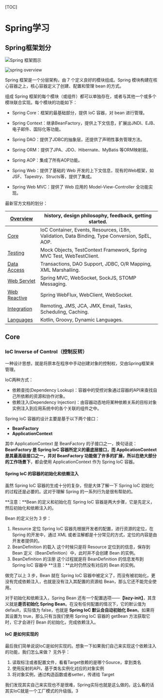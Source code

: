 

[TOC]

# Spring学习

## Spring框架划分

![Spring 框架图示](/Users/huangchenyao/Documents/markdown-note/Java/Spring学习.assets/spring_framework.gif)

![spring overview](/Users/huangchenyao/Documents/markdown-note/Java/Spring学习.assets/spring-overview.png)

Spring 框架是一个分层架构，由 7 个定义良好的模块组成。Spring 模块构建在核心容器之上，核心容器定义了创建、配置和管理 bean 的方式。

组成 Spring 框架的每个模块（或组件）都可以单独存在，或者与其他一个或多个模块联合实现。每个模块的功能如下：

- Spring Core：框架的最基础部分，提供 IoC 容器，对 bean 进行管理。

- Spring Context：继承BeanFactory，提供上下文信息，扩展出JNDI、EJB、电子邮件、国际化等功能。

- Spring DAO：提供了JDBC的抽象层，还提供了声明性事务管理方法。

- Spring ORM：提供了JPA、JDO、Hibernate、MyBatis 等ORM映射层。

- Spring AOP：集成了所有AOP功能。

- Spring Web：提供了基础的 Web 开发的上下文信息，现有的Web框架，如JSF、Tapestry、Structs等，提供了集成。

- Spring Web MVC：提供了 Web 应用的 Model-View-Controller 全功能实现。

  

最新官方文档的划分：

| [Overview](https://docs.spring.io/spring/docs/5.3.0-SNAPSHOT/spring-framework-reference/overview.html#overview) | history, design philosophy, feedback, getting started.       |
| ------------------------------------------------------------ | ------------------------------------------------------------ |
| [Core](https://docs.spring.io/spring/docs/5.3.0-SNAPSHOT/spring-framework-reference/core.html#spring-core) | IoC Container, Events, Resources, i18n, Validation, Data Binding, Type Conversion, SpEL, AOP. |
| [Testing](https://docs.spring.io/spring/docs/5.3.0-SNAPSHOT/spring-framework-reference/testing.html#testing) | Mock Objects, TestContext Framework, Spring MVC Test, WebTestClient. |
| [Data Access](https://docs.spring.io/spring/docs/5.3.0-SNAPSHOT/spring-framework-reference/data-access.html#spring-data-tier) | Transactions, DAO Support, JDBC, O/R Mapping, XML Marshalling. |
| [Web Servlet](https://docs.spring.io/spring/docs/5.3.0-SNAPSHOT/spring-framework-reference/web.html#spring-web) | Spring MVC, WebSocket, SockJS, STOMP Messaging.              |
| [Web Reactive](https://docs.spring.io/spring/docs/5.3.0-SNAPSHOT/spring-framework-reference/web-reactive.html#spring-webflux) | Spring WebFlux, WebClient, WebSocket.                        |
| [Integration](https://docs.spring.io/spring/docs/5.3.0-SNAPSHOT/spring-framework-reference/integration.html#spring-integration) | Remoting, JMS, JCA, JMX, Email, Tasks, Scheduling, Caching.  |
| [Languages](https://docs.spring.io/spring/docs/5.3.0-SNAPSHOT/spring-framework-reference/languages.html#languages) | Kotlin, Groovy, Dynamic Languages.                           |



## Core

### IoC Inverse of Control（控制反转）

一种设计思想，就是将原本在程序中手动创建对象的控制权，交由Spring框架来管理。

IoC两种方式：

- 依赖查找(Dependency Lookup)：容器中的受控对象通过容器的API来查找自己所依赖的资源和协作对象。
- 依赖注入(Dependency Injection)：由容器动态地将某种依赖关系的目标对象实例注入到应用系统中的各个关联的组件之中。

Spring IoC 容器的设计主要是基于以下两个接口：

- **BeanFactory**
- **ApplicationContext**

其中 ApplicationContext 是 BeanFactory 的子接口之一，换句话说：**BeanFactory 是 Spring IoC 容器所定义的最底层接口，**而 ApplicationContext 是其最高级接口之一，并对 BeanFactory 功能做了许多的扩展，所以在**绝大部分的工作场景下**，都会使用 ApplicationContext 作为 Spring IoC 容器。

#### Spring IoC 的容器的初始化和依赖注入

虽然 Spring IoC 容器的生成十分的复杂，但是大体了解一下 Spring IoC 初始化的过程还是必要的。这对于理解 Spring 的一系列行为是很有帮助的。

**注意：**Bean 的定义和初始化在 Spring IoC 容器是两大步骤，它是先定义，然后初始化和依赖注入的。

Bean 的定义分为 3 步：

1. Resource 定位
   Spring IoC 容器先根据开发者的配置，进行资源的定位，在 Spring 的开发中，通过 XML 或者注解都是十分常见的方式，定位的内容是由开发者提供的。
2. BeanDefinition 的载入
   这个时候只是将 Resource 定位到的信息，保存到 Bean 定义（BeanDefinition）中，此时并不会创建 Bean 的实例。
3. BeanDefinition 的注册
   这个过程就是将 BeanDefinition 的信息发布到 Spring IoC 容器中
   **注意：**此时仍然没有对应的 Bean 的实例。

做完了以上 3 步，Bean 就在 Spring IoC 容器中被定义了，而没有被初始化，更没有完成依赖注入，也就是没有注入其配置的资源给 Bean，那么它还不能完全使用。

对于初始化和依赖注入，Spring Bean 还有一个配置选项——**【lazy-init】**，其含义就是**是否初始化 Spring Bean**。在没有任何配置的情况下，它的默认值为 default，实际值为 false，也就是 **Spring IoC 默认会自动初始化 Bean**。如果将其设置为 true，那么只有当我们使用 Spring IoC 容器的 getBean 方法获取它时，它才会进行 Bean 的初始化，完成依赖注入。

#### IoC 是如何实现的

最后我们简单说说IoC是如何实现的。想象一下如果我们自己来实现这个依赖注入的功能，我们怎么来做？ 无外乎：

1. 读取标注或者配置文件，看看Target依赖的是哪个Source，拿到类名
2. 使用反射的API，基于类名实例化对应的对象实例
3. 将对象实例，通过构造函数或者setter，传递给 Target

我们发现其实自己来实现也不是很难，Spring实际也就是这么做的。这么看的话其实IoC就是一个工厂模式的升级版。3


